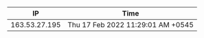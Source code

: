  | IP      | Time |
| ----------- | ----------- |
| 163.53.27.195      | Thu 17 Feb 2022 11:29:01 AM +0545       |
